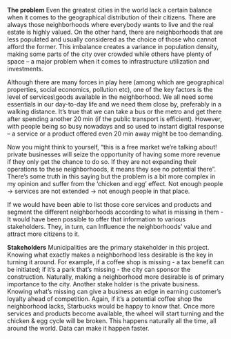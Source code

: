 **The problem**
Even the greatest cities in the world lack a certain balance when it comes to the geographical distribution of their citizens.
There are always those neighborhoods where everybody wants to live and the real estate is highly valued. On the other
hand, there are neighborhoods that are less populated and usually considered as the choice of those who cannot afford
the former. This imbalance creates a variance in population density, making some parts of the city over crowded while others 
have plenty of space – a major problem when it comes to infrastructure utilization and investments.

Although there are many forces in play here (among which are geographical properties, social economics, pollution etc),
one of the key factors is the level of services\goods available in the neighborhood. We all need some essentials in our
day-to-day life and we need them close by, preferably in a walking distance. It’s true that we can take a bus or the metro
and get there after spending another 20 min (if the public transport is efficient). However, with people being so busy
nowadays and so used to instant digital response – a service or a product offered even 20 min away might be too demanding.

Now you might think to yourself, “this is a free market we’re talking about! private businesses will seize the opportunity of
having some more revenue if they only get the chance to do so. If they are not expanding their operations to these neighborhoods,
it means they see no potential there”. There’s some truth in this saying but the problem is a bit more complex in my opinion
and suffer from the ‘chicken and egg’ effect. Not enough people -> services are not extended -> not enough people in that place.

If we would have been able to list those core services and products and segment the different neighborhoods according to
what is missing in them - It would have been possible to offer that information to various stakeholders. They, in turn, can 
Influence the neighborhoods’ value and attract more citizens to it.

**Stakeholders**
Municipalities are the primary stakeholder in this project. Knowing what exactly makes a neighborhood less desirable is the key
in turning it around. For example, if a coffee shop is missing - a tax benefit can be initiated; if it’s a park that’s missing -
the city can sponsor the construction. Naturally, making a neighborhood more desirable is of primary importance to the city.
Another stake holder is the private business. Knowing what’s missing can give a business an edge in earning customer’s loyalty
ahead of competition. Again, if it’s a potential coffee shop the neighborhood lacks, Starbucks would be happy to know that. Once
more services and products become available, the wheel will start turning and the chicken & egg cycle will be broken. This happens 
naturally all the time, all around the world. 
Data can make it happen faster.
